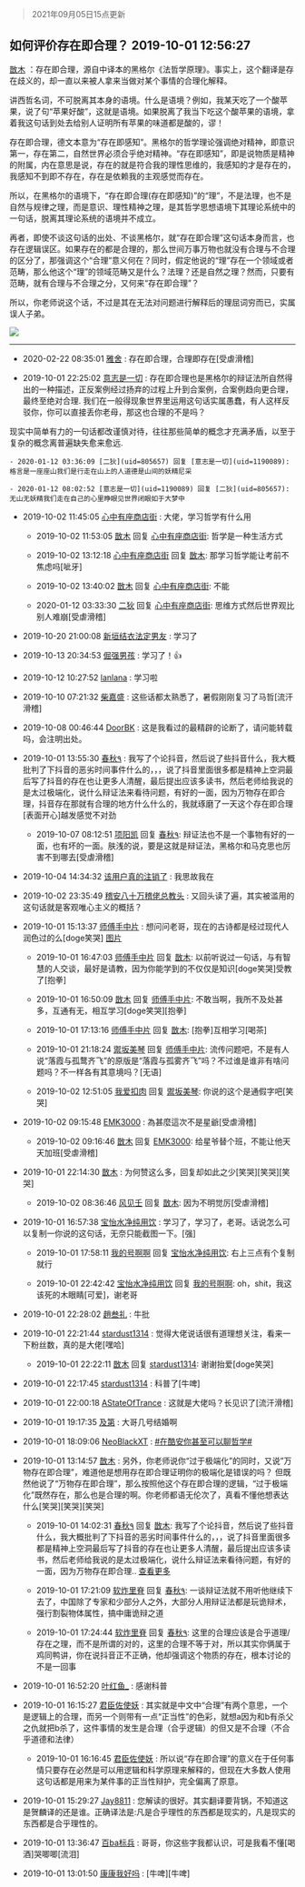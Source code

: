 > 2021年09月05日15点更新
<link rel="stylesheet" href="https://cdn.jsdelivr.net/gh/taotie6/sampleJSON@main/css/photo_show.css">


 ## 如何评价存在即合理？ 2019-10-01 12:56:27

 [㪚木](https://www.coolapk.com/feed/14087554?shareKey=Y2RkMmY0NjYyYjY0NjEzMTc0ZWQ~) ：存在即合理，源自中译本的黑格尔《法哲学原理》。事实上，这个翻译是存在歧义的，却一直以来被人拿来当做对某个事情的合理化解释。

讲西哲名词，不可脱离其本身的语境。什么是语境？例如，我某天吃了一个酸苹果，说了句“苹果好酸”，这就是语境。如果脱离了我当下吃这个酸苹果的语境<!--break-->，拿着我这句话到处去给别人证明所有苹果的味道都是酸的，谬！

存在即合理，德文本意为“存在即感知”。黑格尔的哲学理论强调绝对精神，即意识第一，存在第二，自然世界必须合乎绝对精神。“存在即感知”，即是说物质是精神的附属，内在意思是说，存在的就是符合我的理性思维的，我感知的才是存在的，我感知不到即不存在，存在是依赖我的主观感觉而存在。

所以，在黑格尔的语境下，“存在即合理(存在即感知)”的“理”，不是法理，也不是自然与规律之理，而是意识、理性精神之理，是其哲学思想语境下其理论系统中的一句话，脱离其理论系统的语境并不成立。

再者，即使不谈这句话的出处、不谈黑格尔，就“存在即合理”这句话本身而言，也存在逻辑误区。如果存在的都是合理的，那么世间万事万物也就没有合理与不合理的区分了，那强调这个“合理”意义何在？同时，假定他说的“理”存在一个领域或者范畴，那么他这个“理”的领域范畴又是什么？法理？还是自然之理？然而，只要有范畴，就有合理与不合理之分，又何来“存在即合理”？

所以，你老师说这个话，不过是其在无法对问题进行解释后的理屈词穷而已，实属误人子弟。 

<div class="album">
<img class="img-item" src="http://image.coolapk.com/feed/2019/0214/09/1081091_1550107620_2597@374x503.jpg" />
</div>

 ------- 

- 2020-02-22 08:35:01 [雅舍](uid=1992486) : 存在即合理，合理即存在[受虐滑稽] 

- 2019-10-01 22:25:02 [意志是一切](uid=1190089) : 存在即合理也是黑格尔的辩证法所自然得出的一种描述，正反案例经过扬弃的过程上升到合案例，合案例趋向更合理，最终至绝对合理.
我们在一般得现象世界里运用这句话实属愚蠢，有人这样反驳你，你可以直接丢你老母，那这也合理的不是吗？

现实中简单有力的一句话都改谨慎对待<!--break-->，往往那些简单的概念才充满矛盾，以至于复杂的概念离普遍缺失愈来愈远. 

    - 2020-01-12 03:36:09 [二狄](uid=805657) 回复 [意志是一切](uid=1190089): 格言是一座座山我们是行走在山上的人道德是山间的妖精尼采 

    - 2020-01-12 08:02:52 [意志是一切](uid=1190089) 回复 [二狄](uid=805657): 无山无妖精我们走在自己的心里睁眼见世界闭眼如于大梦中 

- 2019-10-02 11:45:05 [心中有座商店街](uid=1636078) : 大佬，学习哲学有什么用 

    - 2019-10-02 11:53:05 [㪚木](uid=1081091) 回复 [心中有座商店街](uid=1636078): 哲学是一种生活方式 

    - 2019-10-02 13:12:18 [心中有座商店街](uid=1636078) 回复 [㪚木](uid=1081091): 那学习哲学能让考前不焦虑吗[呲牙] 

    - 2019-10-02 13:40:02 [㪚木](uid=1081091) 回复 [心中有座商店街](uid=1636078): 不能 

    - 2020-01-12 03:33:30 [二狄](uid=805657) 回复 [心中有座商店街](uid=1636078): 思维方式然后世界观比别人难崩[受虐滑稽] 

- 2019-10-20 21:00:08 [新垣结衣法定男友](uid=1178500) : 学习了 

- 2019-10-13 20:34:53 [倔强男孩](uid=1053486) : 学习了！👍 

- 2019-10-12 10:27:52 [lanlana](uid=858683) : 学习啦 

- 2019-10-10 07:21:32 [柴嘉盛](uid=1215282) : 这些话都太熟悉了，暑假刚刚复习了马哲[流汗滑稽] 

- 2019-10-08 00:46:44 [DoorBK](uid=1897034) : 这是我看过的最精辟的论断了，请问能转载吗，会注明出处。 

- 2019-10-01 13:55:30 [春秋٩](uid=956871) : 我写了个论抖音，然后说了些抖音什么，我大概批判了下抖音的恶劣时间事件什么的，，，说了抖音里面很多都是精神上空洞最后写了抖音的存在也让更多人清醒，最后提出应该多读书，然后老师给我说的是太过极端化，说什么辩证法来看待问题，有好的一面，因为万物存在即合理<!--break-->，抖音存在那就有合理的地方什么什么的，我就琢磨了一天这个存在即合理[表面开心]越发感觉不对劲 

    - 2019-10-07 08:12:51 [项阳凯](uid=1093935) 回复 [春秋٩](uid=956871): 辩证法也不是一个事物有好的一面，也有坏的一面。肤浅的说，要是这就是辩证法，黑格尔和马克思也厉害不到哪去[受虐滑稽] 

- 2019-10-04 14:34:32 [该用户真的注销了](uid=988453) : 我思故我在 

- 2019-10-02 23:35:49 [稽安八十万稽佬总教头](uid=2002782) : 又回头读了遍，其实被滥用的这句话就是客观唯心主义的概括？ 

- 2019-10-01 15:13:37 [师傅手中片](uid=1467971) : 想问问老哥，现在的古诗都是经过现代人润色过的么[doge笑哭] [图片](http://image.coolapk.com/feed/2019/1001/15/1467971_9dda828a_4016_271@1080x2280.jpeg)

    - 2019-10-01 16:47:03 [师傅手中片](uid=1467971) 回复 [㪚木](uid=1081091): 以前听说过一句话，与有智慧的人交谈，最好是请教，因为你能学到的不仅仅是知识[doge笑哭]受教了[抱拳] 

    - 2019-10-01 16:50:09 [㪚木](uid=1081091) 回复 [师傅手中片](uid=1467971): 不敢当啊，我所不及处甚多，互通有无，相互学习[doge笑哭][抱拳] 

    - 2019-10-01 17:13:16 [师傅手中片](uid=1467971) 回复 [㪚木](uid=1081091): [抱拳]互相学习[喝茶] 

    - 2019-10-01 21:18:24 [禦坂美琴](uid=1456777) 回复 [师傅手中片](uid=1467971): 流传问题吧，不是有人说“落霞与孤鹜齐飞”的原版是“落霞与孤雾齐飞”吗？不过谁是谁非有啥问题吗？不一样各有其意境吗？[无语] 

    - 2019-10-02 12:51:05 [我爱扣肉](uid=457802) 回复 [禦坂美琴](uid=1456777): 你说的这个是通假字吧[笑哭] 

- 2019-10-02 09:15:48 [EMK3000](uid=2836495) : 為甚麼這次不是星爺[受虐滑稽] 

    - 2019-10-02 09:16:46 [㪚木](uid=1081091) 回复 [EMK3000](uid=2836495): 给星爷替个班，不能让他天天加班[受虐滑稽] 

- 2019-10-01 22:14:30 [㪚木](uid=1081091) : 为何赞这么多，回复却如此之少[笑哭][笑哭][笑哭] 

    - 2019-10-02 08:36:46 [风见壬](uid=1512297) 回复 [㪚木](uid=1081091): 因为不明觉厉[受虐滑稽] 

- 2019-10-01 16:57:38 [宝怡水净纯用饮](uid=1643905) : 学习了，学习了，老哥。话说怎么可以复制一你说的这句话，无奈只能截图一下。[强] 

    - 2019-10-01 17:58:11 [我的号啊啊](uid=669896) 回复 [宝怡水净纯用饮](uid=1643905): 右上三点有个复制就行 

    - 2019-10-01 22:42:42 [宝怡水净纯用饮](uid=1643905) 回复 [我的号啊啊](uid=669896): oh，shit，我这该死的木眼睛[可爱]，谢老哥 

- 2019-10-01 22:28:02 [趙叁礼](uid=1806112) : 牛批 

- 2019-10-01 22:21:44 [stardust1314](uid=913508) : 觉得大佬说话很有道理想关注，看来一下粉丝数，真的是大佬[嘿哈] 

    - 2019-10-01 22:22:11 [㪚木](uid=1081091) 回复 [stardust1314](uid=913508): 谢谢抬爱[doge笑哭] 

- 2019-10-01 22:17:45 [stardust1314](uid=913508) : 科普了[牛啤] 

- 2019-10-01 22:00:18 [AStateOfTrance](uid=2892634) : 这就是大佬吗？长见识了[流汗滑稽] 

- 2019-10-01 19:17:35 [及第](uid=1119990) : 大哥几号结婚啊 

- 2019-10-01 18:09:06 [NeoBlackXT](uid=1071341) : <a class="feed-link-tag" href="/t/在酷安你甚至可以聊哲学?type=0">#在酷安你甚至可以聊哲学#</a> 

- 2019-10-01 13:14:57 [㪚木](uid=1081091) : 另外，你老师说你“过于极端化”的同时，又说”万物存在即合理”，难道他是想用存在即合理证明你的极端化是错误的吗？
但既然他说了“万物存在即合理”，那么按照他这个存在即合理的逻辑，“过于极端化”既然存在，那么也是合理的啊。你老师都语无伦次了<!--break-->，真看不懂他想表达什么[笑哭][笑哭][笑哭] 

    - 2019-10-01 14:02:31 [春秋٩](uid=956871) 回复 [㪚木](uid=1081091): 我写了个论抖音，然后说了些抖音什么，我大概批判了下抖音的恶劣时间事件什么的，，，说了抖音里面很多都是精神上空洞最后写了抖音的存在也让更多人清醒，最后提出应该多读书，然后老师给我说的是太过极端化，说什么辩证法来看待问题，有好的一面，因为万物存在即合理.. <a href="/feed/replyList?id=89205939">查看更多</a> 

    - 2019-10-01 17:21:09 [软炸里脊](uid=1319459) 回复 [春秋٩](uid=956871): 一谈辩证法就不用听他继续下去了，中国除了专家和少部分人之外，大部分人用辩证法都是玩诡辩术，强行割裂物体属性，搞中庸诡辩之道 

    - 2019-10-01 17:24:44 [软炸里脊](uid=1319459) 回复 [春秋٩](uid=956871): 这里的合理应该是合乎道理/存在之理，而不是所谓的对的，这里的合理不等于对，所以其实你俩属于鸡同鸭讲，你在说抖音正不正确，他却强调这个物质的存在，根本讨论的不是一回事 

- 2019-10-01 16:52:20 [叶红鱼_](uid=728808) : 感谢科普 

- 2019-10-01 16:15:27 [君臣佐使妖](uid=1759163) : 其实就是中文中“合理”有两个意思，一个是逻辑上的合理，而另一个则带有一点“正当性”的色彩，就想a因为和b有杀父之仇就把b杀了，这件事情的发生是合理（合乎逻辑）的但又是不合理（不合乎道德和法律） 

    - 2019-10-01 16:16:45 [君臣佐使妖](uid=1759163) : 所以说“存在即合理”的意义在于任何事情只要存在必然是可以用逻辑和科学原理来解释的，但现在大多数人使用这句话都是用来为某件事的正当性辩护，完全偏离了原意。 

- 2019-10-01 15:29:27 [Jay8811](uid=1183123) : 您解读的很好。其实翻译要背锅，不知道这是贺麟译的还是谁。正确译法是:凡是合乎理性的东西都是现实的，凡是现实的东西都是合乎理性的。 

- 2019-10-01 13:36:47 [百ba标兵](uid=1436451) : 哥哥，你这些字我都认识，可是我看不懂[喝酒]哭唧唧[流泪] 

- 2019-10-01 13:01:50 [康康我好吗](uid=1707511) : [牛啤][牛啤] 

